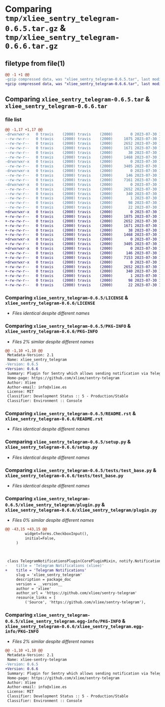 # Comparing `tmp/xliee_sentry_telegram-0.6.5.tar.gz` & `tmp/xliee_sentry_telegram-0.6.6.tar.gz`

## filetype from file(1)

```diff
@@ -1 +1 @@
-gzip compressed data, was "xliee_sentry_telegram-0.6.5.tar", last modified: Sun Jul 30 16:56:41 2023, max compression
+gzip compressed data, was "xliee_sentry_telegram-0.6.6.tar", last modified: Sun Jul 30 17:02:22 2023, max compression
```

## Comparing `xliee_sentry_telegram-0.6.5.tar` & `xliee_sentry_telegram-0.6.6.tar`

### file list

```diff
@@ -1,17 +1,17 @@
-drwxrwxr-x   0 travis    (2000) travis    (2000)        0 2023-07-30 16:56:41.301664 xliee_sentry_telegram-0.6.5/
--rw-rw-r--   0 travis    (2000) travis    (2000)     1075 2023-07-30 16:53:12.000000 xliee_sentry_telegram-0.6.5/LICENSE
--rw-rw-r--   0 travis    (2000) travis    (2000)     2652 2023-07-30 16:56:41.301664 xliee_sentry_telegram-0.6.5/PKG-INFO
--rw-rw-r--   0 travis    (2000) travis    (2000)     1671 2023-07-30 16:53:12.000000 xliee_sentry_telegram-0.6.5/README.rst
--rw-rw-r--   0 travis    (2000) travis    (2000)       38 2023-07-30 16:56:41.301664 xliee_sentry_telegram-0.6.5/setup.cfg
--rw-rw-r--   0 travis    (2000) travis    (2000)     1468 2023-07-30 16:53:12.000000 xliee_sentry_telegram-0.6.5/setup.py
-drwxrwxr-x   0 travis    (2000) travis    (2000)        0 2023-07-30 16:56:41.301664 xliee_sentry_telegram-0.6.5/tests/
--rw-rw-r--   0 travis    (2000) travis    (2000)     3405 2023-07-30 16:53:12.000000 xliee_sentry_telegram-0.6.5/tests/test_base.py
-drwxrwxr-x   0 travis    (2000) travis    (2000)        0 2023-07-30 16:56:41.301664 xliee_sentry_telegram-0.6.5/xliee_sentry_telegram/
--rw-rw-r--   0 travis    (2000) travis    (2000)      146 2023-07-30 16:53:12.000000 xliee_sentry_telegram-0.6.5/xliee_sentry_telegram/__init__.py
--rw-rw-r--   0 travis    (2000) travis    (2000)     7161 2023-07-30 16:53:12.000000 xliee_sentry_telegram-0.6.5/xliee_sentry_telegram/plugin.py
-drwxrwxr-x   0 travis    (2000) travis    (2000)        0 2023-07-30 16:56:41.301664 xliee_sentry_telegram-0.6.5/xliee_sentry_telegram.egg-info/
--rw-rw-r--   0 travis    (2000) travis    (2000)     2652 2023-07-30 16:56:41.000000 xliee_sentry_telegram-0.6.5/xliee_sentry_telegram.egg-info/PKG-INFO
--rw-rw-r--   0 travis    (2000) travis    (2000)      340 2023-07-30 16:56:41.000000 xliee_sentry_telegram-0.6.5/xliee_sentry_telegram.egg-info/SOURCES.txt
--rw-rw-r--   0 travis    (2000) travis    (2000)        1 2023-07-30 16:56:41.000000 xliee_sentry_telegram-0.6.5/xliee_sentry_telegram.egg-info/dependency_links.txt
--rw-rw-r--   0 travis    (2000) travis    (2000)       98 2023-07-30 16:56:41.000000 xliee_sentry_telegram-0.6.5/xliee_sentry_telegram.egg-info/entry_points.txt
--rw-rw-r--   0 travis    (2000) travis    (2000)       22 2023-07-30 16:56:41.000000 xliee_sentry_telegram-0.6.5/xliee_sentry_telegram.egg-info/top_level.txt
+drwxrwxr-x   0 travis    (2000) travis    (2000)        0 2023-07-30 17:02:22.815364 xliee_sentry_telegram-0.6.6/
+-rw-rw-r--   0 travis    (2000) travis    (2000)     1075 2023-07-30 16:59:03.000000 xliee_sentry_telegram-0.6.6/LICENSE
+-rw-rw-r--   0 travis    (2000) travis    (2000)     2652 2023-07-30 17:02:22.815364 xliee_sentry_telegram-0.6.6/PKG-INFO
+-rw-rw-r--   0 travis    (2000) travis    (2000)     1671 2023-07-30 16:59:03.000000 xliee_sentry_telegram-0.6.6/README.rst
+-rw-rw-r--   0 travis    (2000) travis    (2000)       38 2023-07-30 17:02:22.815364 xliee_sentry_telegram-0.6.6/setup.cfg
+-rw-rw-r--   0 travis    (2000) travis    (2000)     1468 2023-07-30 16:59:03.000000 xliee_sentry_telegram-0.6.6/setup.py
+drwxrwxr-x   0 travis    (2000) travis    (2000)        0 2023-07-30 17:02:22.815364 xliee_sentry_telegram-0.6.6/tests/
+-rw-rw-r--   0 travis    (2000) travis    (2000)     3405 2023-07-30 16:59:03.000000 xliee_sentry_telegram-0.6.6/tests/test_base.py
+drwxrwxr-x   0 travis    (2000) travis    (2000)        0 2023-07-30 17:02:22.815364 xliee_sentry_telegram-0.6.6/xliee_sentry_telegram/
+-rw-rw-r--   0 travis    (2000) travis    (2000)      146 2023-07-30 16:59:03.000000 xliee_sentry_telegram-0.6.6/xliee_sentry_telegram/__init__.py
+-rw-rw-r--   0 travis    (2000) travis    (2000)     7153 2023-07-30 16:59:03.000000 xliee_sentry_telegram-0.6.6/xliee_sentry_telegram/plugin.py
+drwxrwxr-x   0 travis    (2000) travis    (2000)        0 2023-07-30 17:02:22.815364 xliee_sentry_telegram-0.6.6/xliee_sentry_telegram.egg-info/
+-rw-rw-r--   0 travis    (2000) travis    (2000)     2652 2023-07-30 17:02:22.000000 xliee_sentry_telegram-0.6.6/xliee_sentry_telegram.egg-info/PKG-INFO
+-rw-rw-r--   0 travis    (2000) travis    (2000)      340 2023-07-30 17:02:22.000000 xliee_sentry_telegram-0.6.6/xliee_sentry_telegram.egg-info/SOURCES.txt
+-rw-rw-r--   0 travis    (2000) travis    (2000)        1 2023-07-30 17:02:22.000000 xliee_sentry_telegram-0.6.6/xliee_sentry_telegram.egg-info/dependency_links.txt
+-rw-rw-r--   0 travis    (2000) travis    (2000)       98 2023-07-30 17:02:22.000000 xliee_sentry_telegram-0.6.6/xliee_sentry_telegram.egg-info/entry_points.txt
+-rw-rw-r--   0 travis    (2000) travis    (2000)       22 2023-07-30 17:02:22.000000 xliee_sentry_telegram-0.6.6/xliee_sentry_telegram.egg-info/top_level.txt
```

### Comparing `xliee_sentry_telegram-0.6.5/LICENSE` & `xliee_sentry_telegram-0.6.6/LICENSE`

 * *Files identical despite different names*

### Comparing `xliee_sentry_telegram-0.6.5/PKG-INFO` & `xliee_sentry_telegram-0.6.6/PKG-INFO`

 * *Files 2% similar despite different names*

```diff
@@ -1,10 +1,10 @@
 Metadata-Version: 2.1
 Name: xliee_sentry_telegram
-Version: 0.6.5
+Version: 0.6.6
 Summary: Plugin for Sentry which allows sending notification via Telegram messenger.
 Home-page: https://github.com/xliee/sentry-telegram
 Author: Xliee
 Author-email: info@xliee.es
 License: MIT
 Classifier: Development Status :: 5 - Production/Stable
 Classifier: Environment :: Console
```

### Comparing `xliee_sentry_telegram-0.6.5/README.rst` & `xliee_sentry_telegram-0.6.6/README.rst`

 * *Files identical despite different names*

### Comparing `xliee_sentry_telegram-0.6.5/setup.py` & `xliee_sentry_telegram-0.6.6/setup.py`

 * *Files identical despite different names*

### Comparing `xliee_sentry_telegram-0.6.5/tests/test_base.py` & `xliee_sentry_telegram-0.6.6/tests/test_base.py`

 * *Files identical despite different names*

### Comparing `xliee_sentry_telegram-0.6.5/xliee_sentry_telegram/plugin.py` & `xliee_sentry_telegram-0.6.6/xliee_sentry_telegram/plugin.py`

 * *Files 0% similar despite different names*

```diff
@@ -43,15 +43,15 @@
         widget=forms.CheckboxInput(),
         initial=False,  
     )
 
 
 
 class TelegramNotificationsPlugin(CorePluginMixin, notify.NotificationPlugin):
-    title = 'Telegram Notifications (xliee)'
+    title = 'Telegram Notifications'
     slug = 'xliee_sentry_telegram'
     description = package_doc
     version = __version__
     author = 'xliee'
     author_url = 'https://github.com/xliee/sentry-telegram'
     resource_links = [
         ('Source', 'https://github.com/xliee/sentry-telegram'),
```

### Comparing `xliee_sentry_telegram-0.6.5/xliee_sentry_telegram.egg-info/PKG-INFO` & `xliee_sentry_telegram-0.6.6/xliee_sentry_telegram.egg-info/PKG-INFO`

 * *Files 2% similar despite different names*

```diff
@@ -1,10 +1,10 @@
 Metadata-Version: 2.1
 Name: xliee-sentry-telegram
-Version: 0.6.5
+Version: 0.6.6
 Summary: Plugin for Sentry which allows sending notification via Telegram messenger.
 Home-page: https://github.com/xliee/sentry-telegram
 Author: Xliee
 Author-email: info@xliee.es
 License: MIT
 Classifier: Development Status :: 5 - Production/Stable
 Classifier: Environment :: Console
```

